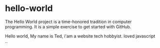 # hello-world
The Hello World project is a time-honored tradition in computer programming. It is a simple exercise to get started with GitHub.

Hello world,
My name is Ted, i'am a website tech hobbyist. loved javascript ..
